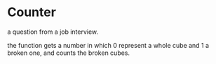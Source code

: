 # Counter
a question from a job interview.

the function gets a number in which 0 represent a whole cube and 1 a broken one, and counts the broken cubes.
